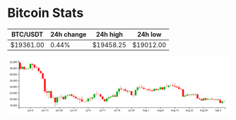 # Bitcoin Stats

BTC/USDT|24h change|24h high|24h low|
|---|---|---|---|
|$19361.00|0.44%|$19458.25|$19012.00|

<img src="./chart.svg">
